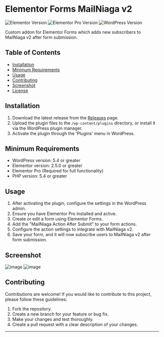 # Elementor Forms MailNiaga v2

![Elementor Version](https://img.shields.io/badge/Elementor-3.16.3-brightgreen)
![Elementor Pro Version](https://img.shields.io/badge/Elementor_Pro-3.16.1-brightgreen)
![WordPress Version](https://img.shields.io/badge/WordPress-6.3.1-brightgreen)

Custom addon for Elementor Forms which adds new subscribers to MailNiaga v2 after form submission.

## Table of Contents

- [Installation](#installation)
- [Minimum Requirements](#minimum-requirements)
- [Usage](#usage)
- [Contributing](#contributing)
- [Screenshot](#screenshot)
- [License](#license)

## Installation

1. Download the latest release from the [Releases](https://github.com/khairulimran-97/elementor-mailniaga-v2/releases) page.
2. Upload the plugin files to the `/wp-content/plugins` directory, or install it via the WordPress plugin manager.
3. Activate the plugin through the 'Plugins' menu in WordPress.

## Minimum Requirements

- WordPress version: 5.4 or greater
- Elementor version: 2.5.0 or greater
- Elementor Pro (Required for full functionality)
- PHP version: 5.4 or greater

## Usage

1. After activating the plugin, configure the settings in the WordPress admin.
2. Ensure you have Elementor Pro installed and active.
3. Create or edit a form using Elementor Forms.
4. Add the "MailNiaga Action After Submit" to your form actions.
5. Configure the action settings to integrate with MailNiaga v2.
6. Save your form, and it will now subscribe users to MailNiaga v2 after form submission.

## Screenshot
![image](https://github.com/khairulimran-97/elementor-mailniaga-v2/assets/105085586/d00f94df-f7ac-4aa8-91cb-29562f9432f4)
![image](https://github.com/khairulimran-97/elementor-mailniaga-v2/assets/105085586/6d648342-ce35-409d-9712-0070fa0b6b49)


## Contributing

Contributions are welcome! If you would like to contribute to this project, please follow these guidelines:

1. Fork the repository.
2. Create a new branch for your feature or bug fix.
3. Make your changes and test thoroughly.
4. Create a pull request with a clear description of your changes.


---

